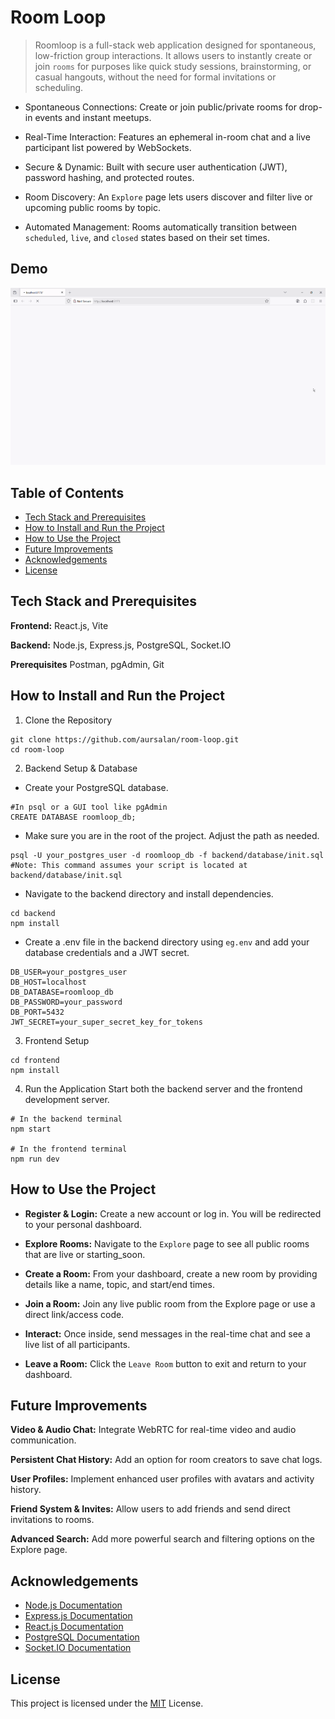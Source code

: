 
# Room Loop

> Roomloop is a full-stack web application designed for spontaneous, low-friction group interactions. It allows users to instantly create or join `rooms` for purposes like quick study sessions, brainstorming, or casual hangouts, without the need for formal invitations or scheduling.

- Spontaneous Connections: Create or join public/private rooms for drop-in events and instant meetups.

- Real-Time Interaction: Features an ephemeral in-room chat and a live participant list powered by WebSockets.

- Secure & Dynamic: Built with secure user authentication (JWT), password hashing, and protected routes.

- Room Discovery: An `Explore` page lets users discover and filter live or upcoming public rooms by topic.

- Automated Management: Rooms automatically transition between `scheduled`, `live`, and `closed` states based on their set times.

## Demo

![](/assets/demo.gif)


## Table of Contents

* [Tech Stack and Prerequisites](#tech-stack-and-prerequisites)
* [How to Install and Run the Project](#how-to-install-and-run-the-project)
* [How to Use the Project](#how-to-use-the-project)
* [Future Improvements](#future-improvements)
* [Acknowledgements](#acknowledgements)
* [License](#license)
## Tech Stack and Prerequisites

**Frontend:** React.js, Vite

**Backend:** Node.js, Express.js, PostgreSQL, Socket.IO

**Prerequisites** Postman, pgAdmin, Git



## How to Install and Run the Project

1. Clone the Repository
```
git clone https://github.com/aursalan/room-loop.git
cd room-loop
```

2. Backend Setup & Database
- Create your PostgreSQL database. 
```
#In psql or a GUI tool like pgAdmin
CREATE DATABASE roomloop_db;
```

- Make sure you are in the root of the project. Adjust the path as needed.
```
psql -U your_postgres_user -d roomloop_db -f backend/database/init.sql
#Note: This command assumes your script is located at backend/database/init.sql 
```


- Navigate to the backend directory and install dependencies.
```
cd backend
npm install
```

- Create a .env file in the backend directory using `eg.env` and add your database credentials and a JWT secret.
```
DB_USER=your_postgres_user
DB_HOST=localhost
DB_DATABASE=roomloop_db
DB_PASSWORD=your_password
DB_PORT=5432
JWT_SECRET=your_super_secret_key_for_tokens
```

3. Frontend Setup
```
cd frontend
npm install
```

4. Run the Application
Start both the backend server and the frontend development server.
```
# In the backend terminal
npm start

# In the frontend terminal
npm run dev
```




## How to Use the Project

- **Register & Login:** Create a new account or log in. You will be redirected to your personal dashboard.

- **Explore Rooms:** Navigate to the `Explore` page to see all public rooms that are live or starting_soon.

- **Create a Room:** From your dashboard, create a new room by providing details like a name, topic, and start/end times.

- **Join a Room:** Join any live public room from the Explore page or use a direct link/access code.

- **Interact:** Once inside, send messages in the real-time chat and see a live list of all participants.

- **Leave a Room:** Click the `Leave Room` button to exit and return to your dashboard.
##  Future Improvements

**Video & Audio Chat:** Integrate WebRTC for real-time video and audio communication.

**Persistent Chat History:** Add an option for room creators to save chat logs.

**User Profiles:** Implement enhanced user profiles with avatars and activity history.

**Friend System & Invites:** Allow users to add friends and send direct invitations to rooms.

**Advanced Search:** Add more powerful search and filtering options on the Explore page.
## Acknowledgements

 - [Node.js Documentation](https://nodejs.org/en/docs/)
 - [Express.js Documentation](https://expressjs.com/)
 - [React.js Documentation](https://www.google.com/search?q=https://reactjs.org/docs/getting-started.html)
 - [PostgreSQL Documentation](https://www.postgresql.org/docs/)
 - [Socket.IO Documentation](https://socket.io/docs/v4/)

## License
This project is licensed under the [MIT](LICENSE) License.
